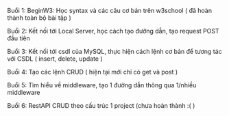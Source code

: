
Buổi 1: BeginW3: Học syntax và các câu cơ bản trên w3school ( đã hoàn thành toàn bộ bài tập )

Buổi 2: Kết nối tới Local Server, học cách tạo đường dẫn, tạo request POST đầu tiên

Buổi 3: Kết nối tới csdl của MySQL, thực hiện cách lệnh cơ bản để tương tác với CSDL ( insert, delete, update )

Buổi 4: Tạo các lệnh CRUD ( hiện tại mới chỉ có get và post )

Buổi 5: Tìm hiểu về middleware, tạo 1 đường dẫn thông qua 1/nhiều middleware

Buổi 6: RestAPI CRUD theo cấu trúc 1 project (chưa hoàn thành :( )
